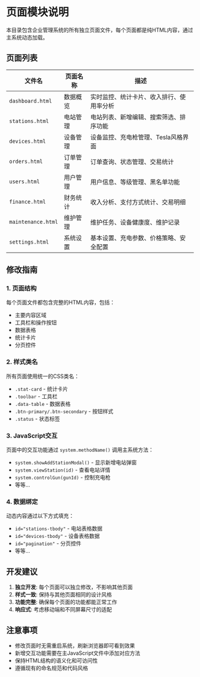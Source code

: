 # 页面模块说明

本目录包含企业管理系统的所有独立页面文件，每个页面都是纯HTML内容，通过主系统动态加载。

## 页面列表

| 文件名 | 页面名称 | 描述 |
|--------|----------|------|
| `dashboard.html` | 数据概览 | 实时监控、统计卡片、收入排行、使用率分析 |
| `stations.html` | 电站管理 | 电站列表、新增编辑、搜索筛选、排序功能 |
| `devices.html` | 设备管理 | 设备监控、充电枪管理、Tesla风格界面 |
| `orders.html` | 订单管理 | 订单查询、状态管理、交易统计 |
| `users.html` | 用户管理 | 用户信息、等级管理、黑名单功能 |
| `finance.html` | 财务统计 | 收入分析、支付方式统计、交易明细 |
| `maintenance.html` | 维护管理 | 维护任务、设备健康度、维护记录 |
| `settings.html` | 系统设置 | 基本设置、充电参数、价格策略、安全配置 |

## 修改指南

### 1. 页面结构
每个页面文件都包含完整的HTML内容，包括：
- 主要内容区域
- 工具栏和操作按钮
- 数据表格
- 统计卡片
- 分页控件

### 2. 样式类名
所有页面使用统一的CSS类名：
- `.stat-card` - 统计卡片
- `.toolbar` - 工具栏
- `.data-table` - 数据表格
- `.btn-primary/.btn-secondary` - 按钮样式
- `.status` - 状态标签

### 3. JavaScript交互
页面中的交互功能通过 `system.methodName()` 调用主系统方法：
- `system.showAddStationModal()` - 显示新增电站弹窗
- `system.viewStation(id)` - 查看电站详情
- `system.controlGun(gunId)` - 控制充电枪
- 等等...

### 4. 数据绑定
动态内容通过以下方式填充：
- `id="stations-tbody"` - 电站表格数据
- `id="devices-tbody"` - 设备表格数据
- `id="pagination"` - 分页控件
- 等等...

## 开发建议

1. **独立开发**: 每个页面可以独立修改，不影响其他页面
2. **样式一致**: 保持与其他页面相同的设计风格
3. **功能完整**: 确保每个页面的功能都能正常工作
4. **响应式**: 考虑移动端和不同屏幕尺寸的适配

## 注意事项

- 修改页面时无需重启系统，刷新浏览器即可看到效果
- 新增交互功能需要在主JavaScript文件中添加对应方法
- 保持HTML结构的语义化和可访问性
- 遵循现有的命名规范和代码风格